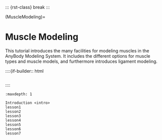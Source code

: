 ::: {rst-class} break
:::

(MuscleModeling)=
# Muscle Modeling

This tutorial introduces the many facilities for modeling muscles in the
AnyBody Modeling System. It includes the different options for muscle
types and muscle models, and furthermore introduces ligament modeling.

::::{if-builder:: html
```{rubric} Tutorial content
```
::::

```{toctree}
:maxdepth: 1

Introduction <intro>
lesson1
lesson2
lesson3
lesson4
lesson5
lesson6
lesson7
```
